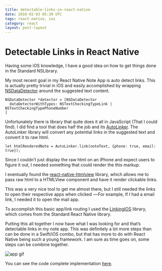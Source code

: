 ```yaml
---
title: detectable-links-in-react-native
date: 2016-02-03 05:39 UTC
tags: react-native, ios
category: react
layout: post-layout
---
```


# Detectable Links in React Native

Having  some  iOS knowledge, I have a good idea on how to get things done in the Standard NSLibrary.

My most recent goal in my React Native Note App is auto detect links. This is actually pretty trivial in iOS and easily accomplished by wrapping [NSDataDetector](http://nshipster.com/nsdatadetector/) around the suggested text content. 

```
NSDataDetector *detector = [NSDataDetector 
  dataDetectorWithTypes: NSTextCheckingTypeLink | NSTextCheckingTypePhoneNumber
]
```

Unfortunately there is library that quite does it all in JavaScript (That I could find). I did find a tool that does half the job and its [AutoLinker](). The AutoLinker library will convert any potential links in the suggested text and convert it to raw html.

```
let htmlRenderedNote = AutoLinker.link(noteText, {phone: true, email: true});
```

Since I couldn’t just display the raw html on an iPhone and expect users to figure it out, I needed something that could render the this markup.

I eventually found the [react-native-htmlview]() library, which allows me to pass raw html to a HTMLView component and have it render clickable links.

This was a very nice tool to get me almost there, but I still needed the links to open their respective apps when clicked  — For example, If I had a email link, I needed it to open the mail app.

<script src="https://gist.github.com/bdougie/f354ffa7bcb71f69989e.js"></script>

To accomplish this basic app/link routing I used the [LinkingIOS](https://facebook.github.io/react-native/docs/linkingios.html) library, which comes from the Standard React Native library.

<script src="https://gist.github.com/bdougie/3d18460700dffaba2e99.js"></script>

Putting this all together I now have what I was looking for and that’s detectable links in my note app. This was definitely a lot more steps than can be done in a Swift/iOS combo, but that has more to do with React Native being such a young framework. I am sure as time goes on, some steps can be combine together.

![app gif](http://i.imgur.com/ZAfidxZ.gif)

You can see the code complete implementation [here](https://github.com/bdougie/BlackNotes/blob/e5a9113ae15de4cb859292d6959db8db87746ea5/App/Components/ViewNote.js).

